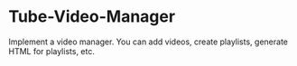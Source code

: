 # Tube-Video-Manager
Implement a video manager. You can add videos, create playlists, generate HTML for playlists, etc.
